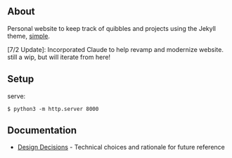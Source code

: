 ## About

Personal website to keep track of quibbles and projects using the Jekyll theme, [simple](https://github.com/wild-flame/jekyll-simple).

[7/2 Update]: Incorporated Claude to help revamp and modernize website. still a wip, but will iterate from here!

## Setup

serve:

`$ python3 -m http.server 8000`

## Documentation

- [Design Decisions](DESIGN_DECISIONS.md) - Technical choices and rationale for future reference
